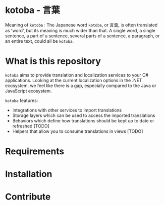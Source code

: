 # kotoba - 言葉

Meaning of `kotoba`
: The Japanese word `kotoba`, or 言葉, is often translated as 'word', but its meaning is much wider than that. A
single word, a single sentence, a part of a sentence, several parts of a sentence, a paragraph,
or an entire text, could all be `kotoba`.

# What is this repository

`kotoba` aims to provide translation and localization services to your C# applications.
Looking at the current localization options in the .NET ecosystem, we feel like there is a gap, especially compared to
the Java or JavaScript ecosystem.

`kotoba` features:

- Integrations with other services to import translations
- Storage layers which can be used to access the imported translations
- Behaviors which define how translations should be kept up to date or refreshed [TODO]
- Helpers that allow you to consume translations in views [TODO]

# Requirements

# Installation

# Contribute